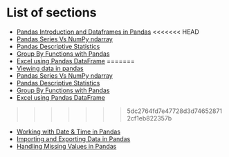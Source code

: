 # List of sections

- [Pandas Introduction and Dataframes in Pandas](introduction.md)
<<<<<<< HEAD
- [Pandas Series Vs NumPy ndarray](pandas_series_vs_numpy_ndarray.md)
- [Pandas Descriptive Statistics](Descriptive_Statistics.md)
- [Group By Functions with Pandas](GroupBy_Functions_Pandas.md)
- [Excel using Pandas DataFrame](excel_with_pandas.md)
=======
- [Viewing data in pandas](viewing-data.md)
- [Pandas Series Vs NumPy ndarray](pandas-series-vs-numpy-ndarray.md)
- [Pandas Descriptive Statistics](descriptive-statistics.md)
- [Group By Functions with Pandas](groupby-functions.md)
- [Excel using Pandas DataFrame](excel-with-pandas.md)
>>>>>>> 5dc2764fd7e47728d3d746528712cf1eb822357b
- [Working with Date & Time in Pandas](datetime.md)
- [Importing and Exporting Data in Pandas](import-export.md)
- [Handling Missing Values in Pandas](handling-missing-values.md)

